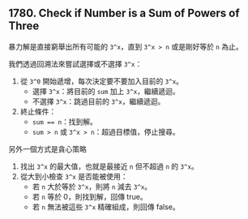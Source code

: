 ## 1780. Check if Number is a Sum of Powers of Three

暴力解是直接窮舉出所有可能的 `3^x`，直到 `3^x > n` 或是剛好等於 `n` 為止。

我們透過回溯法來嘗試選擇或不選擇 `3^x`：

1. 從 `3^0` 開始遞增，每次決定要不要加入目前的 `3^x`。
     * 選擇 `3^x`：將目前的 `sum` 加上 `3^x`，繼續遞迴。
     * 不選擇 `3^x`：跳過目前的 `3^x`，繼續遞迴。
2. 終止條件：
     * `sum == n`：找到解。
     * `sum > n` 或 `3^x > n`：超過目標值，停止搜尋。

另外一個方式是貪心策略

1. 找出 `3^x` 的最大值，也就是最接近 `n` 但不超過 `n` 的 `3^x`。
2. 從大到小檢查 `3^x` 是否能被使用：
   * 若 `n` 大於等於 `3^x`，則將 `n` 減去 `3^x`。
   * 若 `n` 等於 0，則找到解，回傳 true。
   * 若 `n` 無法被這些 `3^x` 精確組成，則回傳 false。
